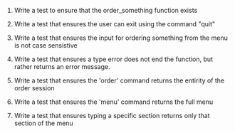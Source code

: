

1. Write a test to ensure that the order_something function exists

2. Write a test that ensures the user can exit using the command "quit"

3. Write a test that ensures the input for ordering something from the menu is not case sensistive

4. Write a test that ensures a type error does not end the function, but rather returns an error message.

5. Write a test that ensures the 'order' command returns the entirity of the order session

6. Write a test that ensures the 'menu' command returns the full menu

7. Write a test that ensures typing a specific section returns only that section of the menu
